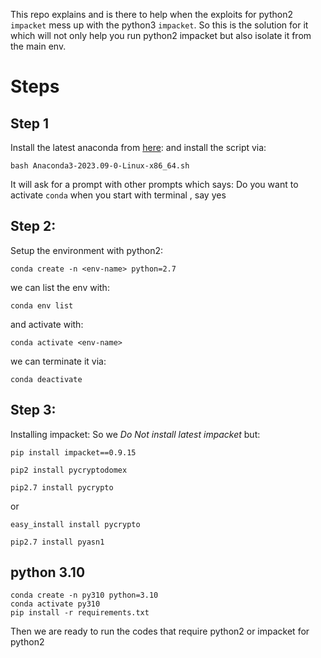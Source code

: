This repo explains and is there to help when the exploits for python2 `impacket` mess up with the python3 `impacket`. So this is the solution for it which will not only help you run python2 impacket but also isolate it from the main env.

# Steps

## Step 1
Install the latest anaconda from [here](https://www.anaconda.com/download):
and install the script via:
```
bash Anaconda3-2023.09-0-Linux-x86_64.sh
```
It will ask for a prompt with other prompts which says:
Do you want to activate `conda` when you start with terminal , say yes
## Step 2:
Setup the environment  with python2:
```
conda create -n <env-name> python=2.7
```
we can list the env with:
```
conda env list
```
and activate with:
```
conda activate <env-name>
```
we can terminate it via:
```
conda deactivate
```

## Step 3:
Installing impacket:
So we *Do Not install latest impacket* but:
```
pip install impacket==0.9.15
```

```
pip2 install pycryptodomex
```


```
pip2.7 install pycrypto
```
or
```
easy_install install pycrypto
```

```
pip2.7 install pyasn1
```
## python 3.10

```
conda create -n py310 python=3.10
conda activate py310
pip install -r requirements.txt
```



Then we are ready to run the codes that require python2 or impacket for python2
